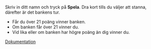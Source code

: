 Skriv in ditt namn och tryck på **Spela**. Dra kort tills du väljer att stanna, därefter är det bankens tur.

* Får du över 21 poäng vinner banken.
* Om banken får över 21 vinner du.
* Vid lika eller om banken har högre poäng än dig vinner du.

[Dokumentation](./game/doc)

